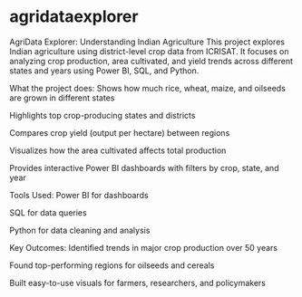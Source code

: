 # agridataexplorer
AgriData Explorer: Understanding Indian Agriculture
This project explores Indian agriculture using district-level crop data from ICRISAT. It focuses on analyzing crop production, area cultivated, and yield trends across different states and years using Power BI, SQL, and Python.

What the project does:
Shows how much rice, wheat, maize, and oilseeds are grown in different states

Highlights top crop-producing states and districts

Compares crop yield (output per hectare) between regions

Visualizes how the area cultivated affects total production

Provides interactive Power BI dashboards with filters by crop, state, and year

Tools Used:
Power BI for dashboards

SQL for data queries

Python for data cleaning and analysis

Key Outcomes:
Identified trends in major crop production over 50 years

Found top-performing regions for oilseeds and cereals

Built easy-to-use visuals for farmers, researchers, and policymakers

